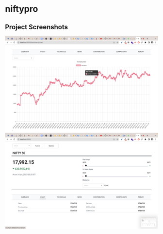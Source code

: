 # niftypro
## Project Screenshots

![chart](https://raw.githubusercontent.com/yuvakiran1808/niftypro/main/screenshots/four.png?token=GHSAT0AAAAAABVOHJ6DC5MRS33C6FOBLPVEY6FPNXQ)
![chart](https://raw.githubusercontent.com/yuvakiran1808/niftypro/main/screenshots/three.png?token=GHSAT0AAAAAABVOHJ6D6VVFBZAZWR6REO6YY6FPOHQ)